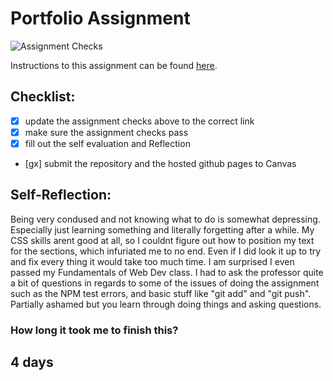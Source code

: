 Portfolio Assignment
==========================================
![Assignment Checks](https://github.com/IT3049C/student-portfolio/workflows/Assignment%20Checks/badge.svg)

Instructions to this assignment can be found [here](https://it3049c.github.io/Material/Assignments/1.Online_Portfolio/).
## Checklist:
- [x] update the assignment checks above to the correct link
- [x] make sure the assignment checks pass
- [x] fill out the self evaluation and Reflection
- [gx] submit the repository and the hosted github pages to Canvas

## Self-Reflection:
Being very condused and not knowing what to do is somewhat depressing. Especially just learning something and literally forgetting after a while. 
My CSS skills arent good at all, so I couldnt figure out how to position my text for the sections, which infuriated me to no end. Even if I did look it up to try and fix every thing it would take too much time. I am surprised I even passed my Fundamentals of Web Dev class. I had to ask the professor quite a bit of questions in regards to some of the issues of doing the assignment such as the NPM test errors, and basic stuff like "git add" and "git push". Partially ashamed but you learn through doing things and asking questions.

### How long it took me to finish this?
4 days
-----------------------
